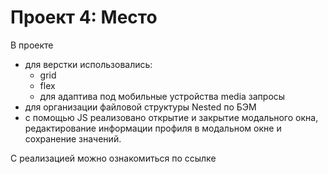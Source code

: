 # Проект 4: Место

В проекте
* для верстки использовались:
    * grid
    * flex
    * для адаптива под мобильные устройства media запросы
* для организации файловой структуры Nested по БЭМ
* с помощью JS реализовано открытие и закрытие модального окна, редактирование информации профиля в модальном окне и сохранение значений.

С реализацией можно ознакомиться по ссылке
